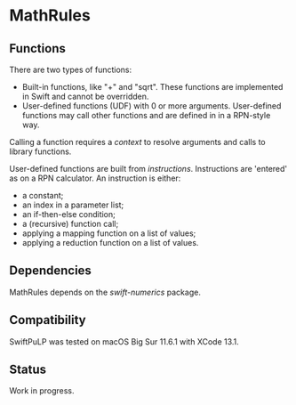 # MathRules

## Functions

There are two types of functions:

* Built-in functions, like "+" and "sqrt". These functions are implemented in Swift and cannot be overridden.
* User-defined functions (UDF) with 0 or more arguments. User-defined functions may call other functions and are defined in in a RPN-style way.

Calling a function requires a *context* to resolve arguments and calls to library functions.

User-defined functions are built from *instructions*. Instructions are 'entered' as on a RPN calculator. An instruction is either:

* a constant;
* an index in a parameter list;
* an if-then-else condition;
* a (recursive) function call;
* applying a mapping function on a list of values;
* applying a reduction function on a list of values.

## Dependencies

MathRules depends on the *swift-numerics* package.

## Compatibility

SwiftPuLP was tested on macOS Big Sur 11.6.1 with XCode 13.1.

## Status

Work in progress.
